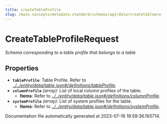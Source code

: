 ```yaml
---
title: createTableProfile
slug: /main-concepts/metadata-standard/schemas/api/data/createtableprofile
---
```


# CreateTableProfileRequest

*Schema corresponding to a table profile that belongs to a table*

## Properties

- **`tableProfile`**: Table Profile. Refer to *[../../entity/data/table.json#/definitions/tableProfile](#/../entity/data/table.json#/definitions/tableProfile)*.
- **`columnProfile`** *(array)*: List of local column profiles of the table.
  - **Items**: Refer to *[../../entity/data/table.json#/definitions/columnProfile](#/../entity/data/table.json#/definitions/columnProfile)*.
- **`systemProfile`** *(array)*: List of system profiles for the table.
  - **Items**: Refer to *[../../entity/data/table.json#/definitions/systemProfile](#/../entity/data/table.json#/definitions/systemProfile)*.


Documentation file automatically generated at 2023-07-16 19:59:36.193714.

